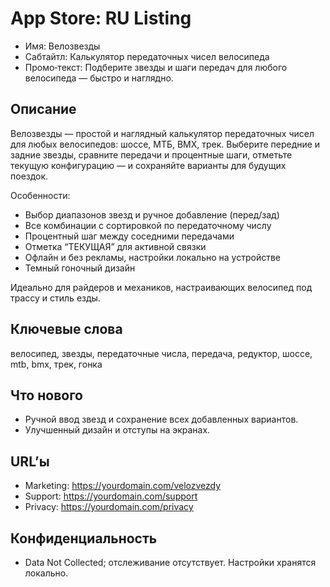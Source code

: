 # App Store: RU Listing

- Имя: Велозвезды
- Сабтайтл: Калькулятор передаточных чисел велосипеда
- Промо‑текст: Подберите звезды и шаги передач для любого велосипеда — быстро и наглядно.

## Описание
Велозвезды — простой и наглядный калькулятор передаточных чисел для любых велосипедов: шоссе, МТБ, BMX, трек. Выберите передние и задние звезды, сравните передачи и процентные шаги, отметьте текущую конфигурацию — и сохраняйте варианты для будущих поездок.

Особенности:
- Выбор диапазонов звезд и ручное добавление (перед/зад)
- Все комбинации с сортировкой по передаточному числу
- Процентный шаг между соседними передачами
- Отметка “ТЕКУЩАЯ” для активной связки
- Офлайн и без рекламы, настройки локально на устройстве
- Темный гоночный дизайн

Идеально для райдеров и механиков, настраивающих велосипед под трассу и стиль езды.

## Ключевые слова
велосипед, звезды, передаточные числа, передача, редуктор, шоссе, mtb, bmx, трек, гонка

## Что нового
- Ручной ввод звезд и сохранение всех добавленных вариантов.
- Улучшенный дизайн и отступы на экранах.

## URL’ы
- Marketing: https://yourdomain.com/velozvezdy
- Support: https://yourdomain.com/support
- Privacy: https://yourdomain.com/privacy

## Конфиденциальность
- Data Not Collected; отслеживание отсутствует. Настройки хранятся локально.
